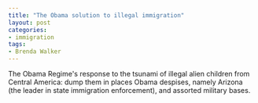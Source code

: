 ```yaml
---
title: "The Obama solution to illegal immigration"
layout: post
categories:
- immigration
tags:
- Brenda Walker
---
```


The Obama Regime's response to the tsunami of illegal alien children from Central America: dump them in places Obama despises, namely Arizona (the leader in state immigration enforcement), and assorted military bases.